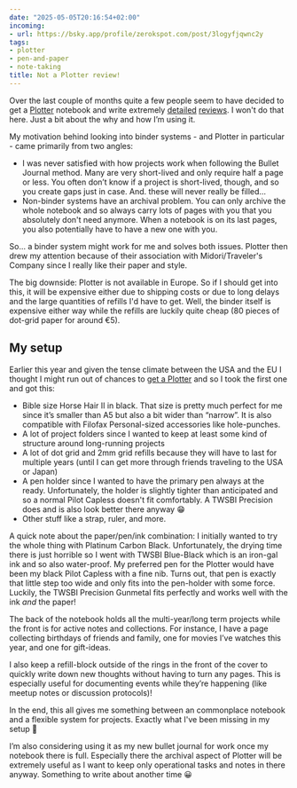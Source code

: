 ```yaml
---
date: "2025-05-05T20:16:54+02:00"
incoming:
- url: https://bsky.app/profile/zerokspot.com/post/3logyfjqwnc2y
tags:
- plotter
- pen-and-paper
- note-taking
title: Not a Plotter review!
---
```


Over the last couple of months quite a few people seem to have decided to get a [Plotter](https://plotterusa.com) notebook and write extremely [detailed](https://fountainpenlove.com/reviews/plotter-review/) [reviews](https://arslan.io/2025/02/24/plotter-notebook-system/). I won't do that here. Just a bit about the why and how I’m using it.

My motivation behind looking into binder systems - and Plotter in particular - came primarily from two angles:

- I was never satisfied with how projects work when following the Bullet Journal method. Many are very short-lived and only require half a page or less. You often don’t know if a project is short-lived, though, and so you create gaps just in case. And. these will never really be filled…
- Non-binder systems have an archival problem. You can only archive the whole notebook and so always carry lots of pages with you that you absolutely don't need anymore. When a notebook is on its last pages, you also potentially have to have a new one with you.

So... a binder system might work for me and solves both issues. Plotter then drew my attention because of their association with Midori/Traveler's Company since I really like their paper and style.

The big downside: Plotter is not available in Europe. So if I should get into this, it will be expensive either due to shipping costs or due to long delays and the large quantities of refills I'd have to get. Well, the binder itself is expensive either way while the refills are luckily quite cheap (80 pieces of dot-grid paper for around €5).

## My setup

Earlier this year and given the tense climate between the USA and the EU I thought I might run out of chances to [get a Plotter](https://zerokspot.com/weblog/2025/03/09/finally-a-plotter/) and so I took the first one and got this:

- Bible size Horse Hair II in black. That size is pretty much perfect for me since it’s smaller than A5 but also a bit wider than “narrow”. It is also compatible with Filofax Personal-sized accessories like hole-punches.
- A lot of project folders since I wanted to keep at least some kind of structure around long-running projects 
- A lot of dot grid and 2mm grid refills because they will have to last for multiple years (until I can get more through friends traveling to the USA or Japan)
- A pen holder since I wanted to have the primary pen always at the ready. Unfortunately, the holder is slightly tighter than anticipated and so a normal Pilot Capless doesn't fit comfortably. A TWSBI Precision does and is also look better there anyway 😁
- Other stuff like a strap, ruler, and more.

A quick note about the paper/pen/ink combination: I initially wanted to try the whole thing with Platinum Carbon Black. Unfortunately, the drying time there is just horrible so I went with TWSBI Blue-Black which is an iron-gal ink and so also water-proof. My preferred pen for the Plotter would have been my black Pilot Capless with a fine nib. Turns out, that pen is exactly that little step too wide and only fits into the pen-holder with some force. Luckily, the TWSBI Precision Gunmetal fits perfectly and works well with the ink *and* the paper!

The back of the notebook holds all the multi-year/long term projects while the front is for active notes and collections. For instance, I have a page collecting birthdays of friends and family, one for movies I’ve watches this year, and one for gift-ideas.

I also keep a refill-block outside of the rings in the front of the cover to quickly write down new thoughts without having to turn any pages. This is especially useful for documenting events while they’re happening (like meetup notes or discussion protocols)!

In the end, this all gives me something between an commonplace notebook and a flexible system for projects. Exactly what I've been missing in my setup 🙂 

I’m also considering using it as my new bullet journal for work once my notebook there is full. Especially there the archival aspect of Plotter will be extremely useful as I want to keep only operational tasks and notes in there anyway. Something to write about another time 😀
